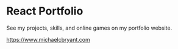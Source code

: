 # React Portfolio

See my projects, skills, and online games on my portfolio website.

https://www.michaelcbryant.com